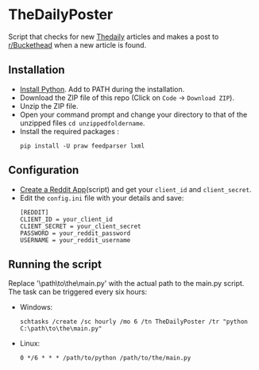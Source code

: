 # TheDailyPoster  
Script that checks for new [Thedaily](https://www.nytimes.com/column/the-daily) articles and makes a post to [r/Buckethead](https://www.reddit.com/r/Buckethead/) when a new article is found.

## Installation
- [Install Python](https://www.python.org/downloads/). Add to PATH during the installation.  
- Download the ZIP file of this repo (Click on ```Code``` -> ```Download ZIP```).
- Unzip the ZIP file.
- Open your command prompt and change your directory to that of the unzipped files ```cd unzippedfoldername```.  
- Install the required packages  :
  ```
  pip install -U praw feedparser lxml
  ```
## Configuration
- [Create a Reddit App](https://www.reddit.com/prefs/apps/)(script) and get your ```client_id``` and ```client_secret```.  
- Edit the ```config.ini``` file with your details and save:
  ```
  [REDDIT]
  CLIENT_ID = your_client_id
  CLIENT_SECRET = your_client_secret
  PASSWORD = your_reddit_password
  USERNAME = your_reddit_username
  ```

## Running the script
Replace '\path\to\the\main.py' with the actual path to the main.py script.  
The task can be triggered every six hours: 
- Windows:  
  ```
  schtasks /create /sc hourly /mo 6 /tn TheDailyPoster /tr "python C:\path\to\the\main.py"
  ```

- Linux:
  ```
  0 */6 * * * /path/to/python /path/to/the/main.py
  ```
